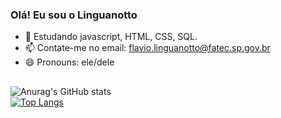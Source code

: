 ### Olá! Eu sou o Linguanotto 

- 🌱 Estudando javascript, HTML, CSS, SQL.
- 📫 Contate-me no email: flavio.linguanotto@fatec.sp.gov.br
- 😄 Pronouns: ele/dele

##

![Anurag's GitHub stats](https://github-readme-stats.vercel.app/api?username=linguanotto&show_icons=true&theme=merko&count_private=true)
<br>
[![Top Langs](https://github-readme-stats.vercel.app/api/top-langs/?username=linguanotto&layout=compact&theme=merko)](https://github.com/anuraghazra/github-readme-stats)

##


